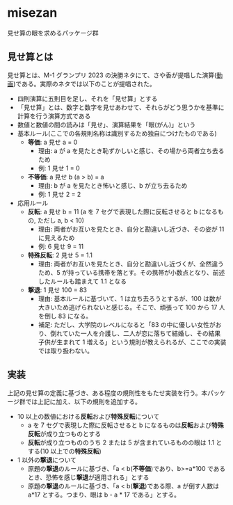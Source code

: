 # misezan

見せ算の眼を求めるパッケージ群

## 見せ算とは

見せ算とは、M-1 グランプリ 2023 の決勝ネタにて、さや香が提唱した演算([動画](https://lemino.docomo.ne.jp/?crid=Y3JpZDovL3BsYWxhLmlwdHZmLmpwL3ZvZC8wMDAwMDAwMDAwX2wwbHFhdTA2dnM%3D))である。実際のネタでは以下のことが提唱された。

- 四則演算に五則目を足し、それを「見せ算」とする
- 「見せ算」とは、数字と数字を見せあわせて、それらがどう思うかを基準に計算を行う演算方式である
- 数値と数値の間の読みは「見せ」、演算結果を「眼(がん)」という
- 基本ルール(ここでの各規則名称は識別するため独自につけたものである)
  - **等価**: a 見せ a = 0
    - 理由: a が a を見たとき恥ずかしいと感じ、その場から両者立ち去るため
    - 例: 1 見せ 1 = 0
  - **不等価**: a 見せ b (a > b) = a
    - 理由: b が a を見たとき怖いと感じ、b が立ち去るため
    - 例: 1 見せ 2 = 2
- 応用ルール
  - **反転**: a 見せ b = 11 (a を 7 セグで表現した際に反転させると b になるもの, ただし a, b < 10)
    - 理由: 両者がお互いを見たとき、自分と勘違いし近づき、その姿が 11 に見えるため
    - 例: 6 見せ 9 = 11
  - **特殊反転**: 2 見せ 5 = 1.1
    - 理由: 両者がお互いを見たとき、自分と勘違いし近づくが、全然違うため、5 が持っている携帯を落とす。その携帯が小数点となり、前述したルールも踏まえて 1.1 となる
  - **撃退**: 1 見せ 100 = 83
    - 理由: 基本ルールに基づいて、1 は立ち去ろうとするが、100 は数が大きいため逃げられないと感じる。そこで、頑張って 100 から 17 人を倒し 83 になる。
    - 補足: ただし、大学院のレベルになると「83 の中に優しい女性がおり、倒れていた一人を介護し、二人が恋に落ちて結婚し、その結果子供が生まれて 1 増える」という規則が教えられるが、ここでの実装では取り扱わない。

## 実装

上記の見せ算の定義に基づき、ある程度の規則性をもたせ実装を行う。本パッケージ群では上記に加え、以下の規則を追加する。

- 10 以上の数値における**反転**および**特殊反転**について
  - a を 7 セグで表現した際に反転させると b になるものは**反転**および**特殊反転**が成り立つものとする
  - **反転**が成り立つもののうち 2 または 5 が含まれているものの眼は 1.1 とする(10 以上での**特殊反転**)
- 1 以外の**撃退**について
  - 原題の**撃退**のルールに基づき、「a < b(**不等価**)であり、b>=a\*100 であるとき、恐怖を感じ**撃退**が適用される」とする
  - 原題の**撃退**のルールに基づき、「a < b(**撃退**)である際、a が倒す人数は a*17 とする。つまり、眼は b - a * 17 である」とする。

